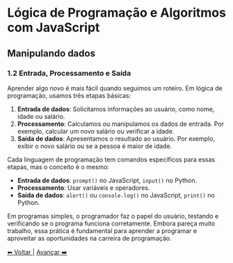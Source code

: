 # Lógica de Programação e Algoritmos com JavaScript

## Manipulando dados

### 1.2 Entrada, Processamento e Saída

Aprender algo novo é mais fácil quando seguimos um roteiro. Em lógica de programação, usamos três etapas básicas:

1. **Entrada de dados**: Solicitamos informações ao usuário, como nome, idade ou salário.
2. **Processamento**: Calculamos ou manipulamos os dados de entrada. Por exemplo, calcular um novo salário ou verificar a idade.
3. **Saída de dados**: Apresentamos o resultado ao usuário. Por exemplo, exibir o novo salário ou se a pessoa é maior de idade.

Cada linguagem de programação tem comandos específicos para essas etapas, mas o conceito é o mesmo:

- **Entrada de dados**: `prompt()` no JavaScript, `input()` no Python.
- **Processamento**: Usar variáveis e operadores.
- **Saída de dados**: `alert()` ou `console.log()` no JavaScript, `print()` no Python.

Em programas simples, o programador faz o papel do usuário, testando e verificando se o programa funciona corretamente. Embora pareça muito trabalho, essa prática é fundamental para aprender a programar e aproveitar as oportunidades na carreira de programação.

[⬅ Voltar ](cap1-01.md) | [Avançar ➡️](cap1-03.md)
